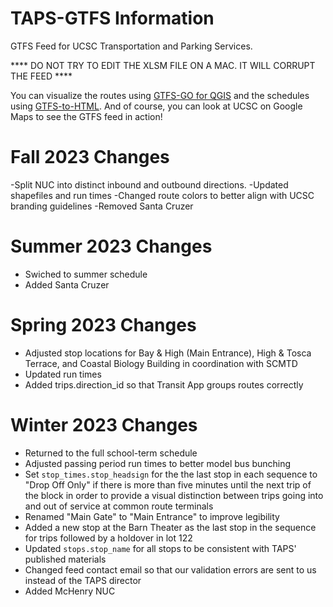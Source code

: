 # TAPS-GTFS Information
GTFS Feed for UCSC Transportation and Parking Services.

**** DO NOT TRY TO EDIT THE XLSM FILE ON A MAC. IT WILL CORRUPT THE FEED ****

You can visualize the routes using [GTFS-GO for QGIS](https://plugins.qgis.org/plugins/GTFS-GO-master/) and the schedules using [GTFS-to-HTML](https://gtfstohtml.com/docs/). And of course, you can look at UCSC on Google Maps to see the GTFS feed in action!

# Fall 2023 Changes

-Split NUC into distinct inbound and outbound directions.
-Updated shapefiles and run times
-Changed route colors to better align with UCSC branding guidelines
-Removed Santa Cruzer

# Summer 2023 Changes

- Swiched to summer schedule
- Added Santa Cruzer

# Spring 2023 Changes
 
 - Adjusted stop locations for Bay & High (Main Entrance), High & Tosca Terrace, and Coastal Biology Building in coordination with SCMTD
 - Updated run times
 - Added trips.direction_id so that Transit App groups routes correctly

# Winter 2023 Changes

 - Returned to the full school-term schedule
 - Adjusted passing period run times to better model bus bunching
 - Set `stop_times.stop_headsign` for the the last stop in each sequence to "Drop Off Only" if there is more than five minutes until the next trip of the block in order to provide a visual distinction between trips going into and out of service at common route terminals
 - Renamed "Main Gate" to "Main Entrance" to improve legibility
 - Added a new stop at the Barn Theater as the last stop in the sequence for trips followed by a holdover in lot 122
 - Updated `stops.stop_name` for all stops to be consistent with TAPS' published materials
 - Changed feed contact email so that our validation errors are sent to us instead of the TAPS director
 - Added McHenry NUC
 

